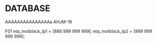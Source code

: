 # DATABASE
AAAAAAAAAAAAAAAa
AHJM-19

F01
eta_motblack_Ip1 = [888 999 999 999];
eta_motblack_Ip2 = [999 999 999 999];
